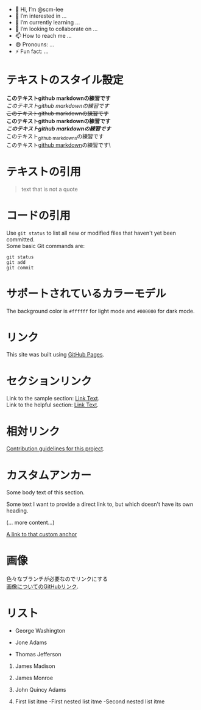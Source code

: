 - 👋 Hi, I’m @scm-lee
- 👀 I’m interested in ...
- 🌱 I’m currently learning ...
- 💞️ I’m looking to collaborate on ...
- 📫 How to reach me ...
- 😄 Pronouns: ...
- ⚡ Fun fact: ...

<!---
scm-lee/scm-lee is a ✨ special ✨ repository because its `README.md` (this file) appears on your GitHub profile.
You can click the Preview link to take a look at your changes.
--->

# テキストのスタイル設定

**このテキストgithub markdownの練習です**\
_このテキストgithub markdownの練習です_\
~~このテキストgithub markdownの練習です~~\
**このテキストgithub markdownの練習です**\
***このテキストgithub markdownの練習です***\
このテキスト<sub>github markdowns</sub>の練習です\
このテキスト<ins>github markdown</ins>の練習です\

# テキストの引用

> text that is not a quote

# コードの引用
Use `git status` to list all new or modified files that haven't yet been committed.\
Some basic Git commands are:
```
git status
git add
git commit
```

# サポートされているカラーモデル
The background color is `#ffffff` for light mode and `#000000` for dark mode.

# リンク
This site was built using [GitHub Pages](https://pages.github.com/).

# セクションリンク
Link to the sample section: [Link Text](#sample-section).\
Link to the helpful section: [Link Text](#thisll-be-a-helpful-section-about-the-greek-letter-Θ).

# 相対リンク
<!-- 遷移されることを確認しました -->
[Contribution guidelines for this project](doc/CONTRIBUTING.md).

# カスタムアンカー
Some body text of this section.

<a name="my-custom-anchor-point"></a>
Some text I want to provide a direct link to, but which doesn't have its own heading.

(… more content…)

[A link to that custom anchor](#my-custom-anchor-point)

# 画像
色々なブランチが必要なのでリンクにする\
[画像についてのGitHubリンク](https://docs.github.com/ja/get-started/writing-on-github/getting-started-with-writing-and-formatting-on-github/basic-writing-and-formatting-syntax#images).

# リスト
- George Washington
* Jone Adams
+ Thomas Jefferson

1. James Madison
2. James Monroe
3. John Quincy Adams


1. First list itme
  -First nested list itme
   -Second nested list itme
